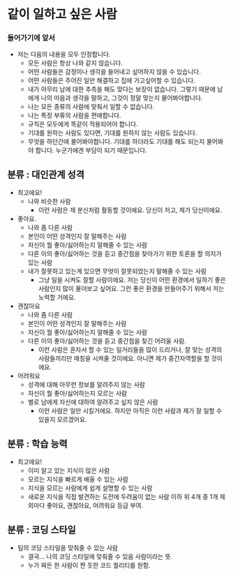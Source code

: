 # 같이 일하고 싶은 사람

### 들어가기에 앞서

- 저는 다음의 내용을 모두 인정합니다.
  - 모든 사람은 항상 나와 같지 않습니다.
  - 어떤 사람들은 감정이나 생각을 들어내고 싶어하지 않을 수 있습니다.
  - 어떤 사람들은 주어진 일만 해결하고 집에 가고싶어할 수 있습니다.
  - 내가 아무리 남에 대한 추측을 해도 맞다는 보장이 없습니다. 그렇기 때문에 남에게 나의 마음과 생각을 말하고, 그것이 정말 맞는지 물어봐야합니다.
  - 나는 모든 종류의 사람에 맞춰서 일할 수 없습니다.
  - 나는 특정 부류의 사람을 편애합니다.
  - 규칙은 모두에게 똑같이 적용되어야 합니다.
  - 기대를 원하는 사람도 있다면, 기대를 원하지 않는 사람도 있습니다.
  - 무엇을 하던간에 물어봐야합니다. 기대를 하더라도 기대를 해도 되는지 물어봐야 합니다. 누군가에겐 부담이 되기 때문입니다.

## 분류 : 대인관계 성격

- 최고에요!
  - 나와 비슷한 사람
    - 이런 사람은 제 분신처럼 활동할 것이에요. 당신이 저고, 제가 당신이에요.
- 좋아요.
  - 나와 좀 다른 사람
  - 본인이 어떤 성격인지 잘 말해주는 사람
  - 자신이 뭘 좋아/싫어하는지 말해줄 수 있는 사람
  - 다른 이의 좋아/싫어하는 것을 듣고 중간점을 찾아가기 위한 토론을 할 의지가 있는 사람
  - 내가 잘못하고 있는게 있으면 무엇이 잘못되었는지 말해줄 수 있는 사람
    - 그냥 일을 시켜도 잘할 사람이에요. 저는 당신이 어떤 환경에서 일하기 좋은 사람인지 많이 물어보고 싶어요. 그런 좋은 환경을 만들어주기 위해서 저는 노력할 거에요.
- 괜찮아요
  - 나와 좀 다른 사람
  - 본인이 어떤 성격인지 잘 말해주는 사람
  - 자신이 뭘 좋아/싫어하는지 말해줄 수 있는 사람
  - 다른 이의 좋아/싫어하는 것을 듣고 중간점을 찾긴 어려울 사람.
    - 이런 사람은 혼자서 할 수 있는 일거리들을 많이 드리거나, 잘 맞는 성격의 사람들끼리만 매칭을 시켜줄 것이에요. 아니면 제가 중간자역할을 할 것이에요.
- 어려워요
  - 성격에 대해 아무런 정보를 알려주지 않는 사람
  - 자신이 뭘 좋아/싫어하는지 모르는 사람
  - 별로 남에게 자신에 대하여 알려주고 싶지 않은 사람
    - 이런 사람은 일만 시킬거에요. 하지만 아직은 이런 사람과 제가 잘 일할 수 있을지 모르겠어요.

## 분류 : 학습 능력

- 최고에요!
  - 이미 알고 있는 지식이 많은 사람
  - 모르는 지식을 빠르게 배울 수 있는 사람
  - 지식을 모르는 사람에게 쉽게 설명할 수 있는 사람
  - 새로운 지식을 직접 발견하는 도전에 두려움이 없는 사람
이하 위 4개 중 1개 제외마다 좋아요, 괜찮아요, 어려워요 등급 부여.

## 분류 : 코딩 스타일

- 팀의 코딩 스타일을 맞춰줄 수 있는 사람
  - 결국... 나의 코딩 스타일에 맞춰줄 수 있음 사람이라는 뜻.
  - 누가 짜든 한 사람이 짠 듯한 코드 퀄리티를 원함.
